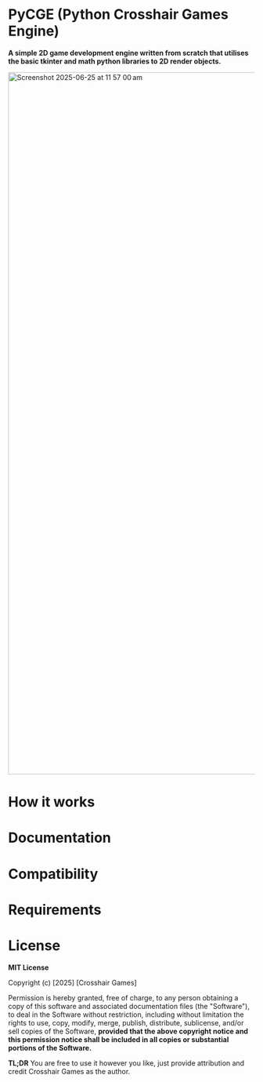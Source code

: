 
# PyCGE (Python Crosshair Games Engine)

**A simple 2D  game development engine written from scratch that utilises the basic tkinter and math python libraries to 2D render objects.**

<img width="1432" alt="Screenshot 2025-06-25 at 11 57 00 am" src="https://github.com/user-attachments/assets/e93be24b-e437-49be-ae77-ae731501c399" />

# How it works

# Documentation

# Compatibility

# Requirements

# License

**MIT License**

Copyright (c) [2025] [Crosshair Games]

Permission is hereby granted, free of charge, to any person obtaining a copy
of this software and associated documentation files (the "Software"), to deal
in the Software without restriction, including without limitation the rights
to use, copy, modify, merge, publish, distribute, sublicense, and/or sell
copies of the Software, **provided that the above copyright notice and this
permission notice shall be included in all copies or substantial portions of the Software.**

**TL;DR** You are free to use it however you like, just provide attribution and credit Crosshair Games as the author.
